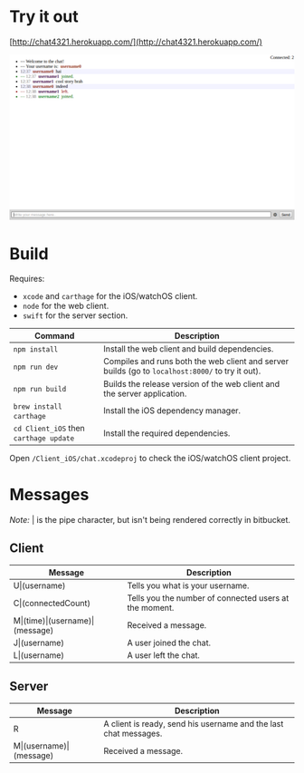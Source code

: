 # Try it out #

[http://chat4321.herokuapp.com/](http://chat4321.herokuapp.com/)

![Image](Images/readme.png)


# Build #

Requires:

- `xcode` and `carthage` for the iOS/watchOS client.
- `node` for the web client.
- `swift` for the server section.

| Command | Description |
|---------|-------------|
| `npm install` | Install the web client and build dependencies. |
| `npm run dev` | Compiles and runs both the web client and server builds (go to `localhost:8000/` to try it out). |
| `npm run build` | Builds the release version of the web client and the server application. |
| `brew install carthage` | Install the iOS dependency manager. |
| `cd Client_iOS` then `carthage update` | Install the required dependencies. |

Open `/Client_iOS/chat.xcodeproj` to check the iOS/watchOS client project.


# Messages #

*Note:* &#124; is the pipe character, but isn't being rendered correctly in bitbucket.

## Client ##

| Message | Description |
|---------|-------------|
| U&#124;(username) | Tells you what is your username. |
| C&#124;(connectedCount) | Tells you the number of connected users at the moment. |
| M&#124;(time)&#124;(username)&#124;(message) | Received a message. |
| J&#124;(username) | A user joined the chat. |
| L&#124;(username) | A user left the chat. |


## Server ##

| Message | Description |
|---------|-------------|
| R | A client is ready, send his username and the last chat messages. |
| M&#124;(username)&#124;(message) | Received a message. |

